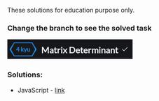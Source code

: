 

These solutions for education purpose only.  
### Change the branch to see the solved task

[![image](/image.png)](https://www.codewars.com/kata/52a382ee44408cea2500074c/train/javascript)
### Solutions:
* JavaScript - [link](/main.js)